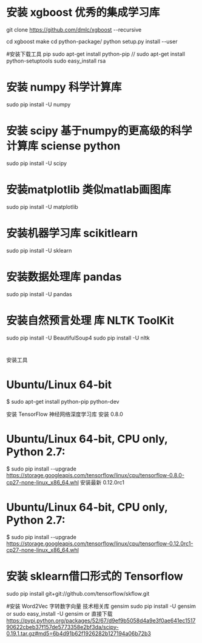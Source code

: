 # 安装 xgboost  优秀的集成学习库
 git clone https://github.com/dmlc/xgboost --recursive

 cd xgboost
 make
 cd python-package/
 python setup.py install --user

#安装下载工具 pip
sudo apt-get install python-pip
//
sudo apt-get install python-setuptools
sudo easy_install rsa

#  安装 numpy  科学计算库
sudo pip install -U numpy

#  安装 scipy  基于numpy的更高级的科学计算库 sciense python 
sudo pip install -U scipy

# 安装matplotlib 类似matlab画图库
sudo pip install -U matplotlib

# 安装机器学习库 scikitlearn
sudo pip install -U sklearn 

# 安装数据处理库 pandas 
sudo pip install -U pandas

# 安装自然预言处理 库 NLTK   ToolKit
sudo pip install -U BeautifulSoup4
sudo pip install -U nltk

#
安装工具
# Ubuntu/Linux 64-bit
$ sudo apt-get install python-pip python-dev

安装 TensorFlow 神经网络深度学习库
安装 0.8.0
# Ubuntu/Linux 64-bit, CPU only, Python 2.7:
$ sudo pip install --upgrade https://storage.googleapis.com/tensorflow/linux/cpu/tensorflow-0.8.0-cp27-none-linux_x86_64.whl
安装最新 0.12.0rc1
# Ubuntu/Linux 64-bit, CPU only, Python 2.7:
$ sudo pip install --upgrade https://storage.googleapis.com/tensorflow/linux/cpu/tensorflow-0.12.0rc1-cp27-none-linux_x86_64.whl

# 安装 sklearn借口形式的 Tensorflow
sudo pip install git+git://github.com/tensorflow/skflow.git


#安装 Word2Vec 字转数字向量 技术相关库 gensim
sudo pip install -U gensim
or 
sudo easy_install -U gensim
or
直接下载 https://pypi.python.org/packages/52/67/d9ef9b5058d4a9e3f0ae641ec151790622cbeb37f157de5773358e2bf3da/scipy-0.19.1.tar.gz#md5=6b4d91b62f1926282b127194a06b72b3

